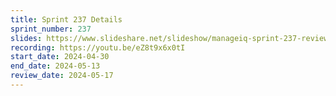 ```yaml
---
title: Sprint 237 Details
sprint_number: 237
slides: https://www.slideshare.net/slideshow/manageiq-sprint-237-review-slide-deck/268656763
recording: https://youtu.be/eZ8t9x6x0tI
start_date: 2024-04-30
end_date: 2024-05-13
review_date: 2024-05-17
---
```

